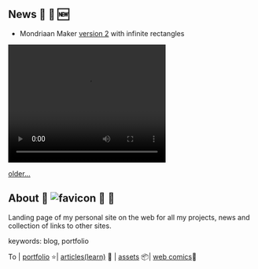 ## News 📰 📅 🆕
- Mondriaan Maker [version 2](https://itch.io/embed-upload/6017377?color=fac901) with infinite rectangles
<video width="320" height="240" controls>
  <source src="mondriaan_maker.webm" type="video/webm">
  Your browser does not support the video tag.
</video>

[older...](news.md)

## About 🥦 ![favicon](favicon.ico) 🔖 🔗
Landing page of my personal site on the web for all my projects, news and collection of links to other sites.

keywords: blog, portfolio


To | [portfolio](portfolio.md) ⭐| [articles(learn)](articles.md) 🧻 | [assets](assets) 📦| [web comics](web_comics)📝

